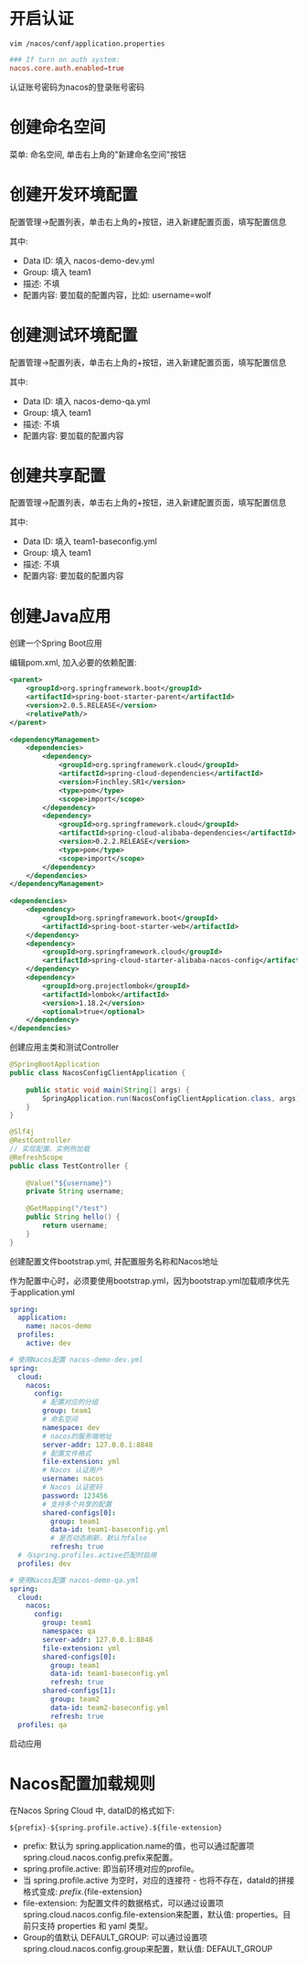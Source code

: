 # 开启认证

```
vim /nacos/conf/application.properties
```

```conf
### If turn on auth system:
nacos.core.auth.enabled=true
```

认证账号密码为nacos的登录账号密码

# 创建命名空间

菜单: 命名空间, 单击右上角的"新建命名空间"按钮

# 创建开发环境配置

配置管理->配置列表，单击右上角的+按钮，进入新建配置页面，填写配置信息

其中:
- Data ID: 填入 nacos-demo-dev.yml
- Group: 填入 team1
- 描述: 不填
- 配置内容: 要加载的配置内容，比如: username=wolf

# 创建测试环境配置

配置管理->配置列表，单击右上角的+按钮，进入新建配置页面，填写配置信息

其中:
- Data ID: 填入 nacos-demo-qa.yml
- Group: 填入 team1
- 描述: 不填
- 配置内容: 要加载的配置内容

# 创建共享配置

配置管理->配置列表，单击右上角的+按钮，进入新建配置页面，填写配置信息

其中:
- Data ID: 填入 team1-baseconfig.yml
- Group: 填入 team1
- 描述: 不填
- 配置内容: 要加载的配置内容

# 创建Java应用

创建一个Spring Boot应用

编辑pom.xml, 加入必要的依赖配置: 
```xml
<parent>
    <groupId>org.springframework.boot</groupId>
    <artifactId>spring-boot-starter-parent</artifactId>
    <version>2.0.5.RELEASE</version>
    <relativePath/>
</parent>
 
<dependencyManagement>
    <dependencies>
        <dependency>
            <groupId>org.springframework.cloud</groupId>
            <artifactId>spring-cloud-dependencies</artifactId>
            <version>Finchley.SR1</version>
            <type>pom</type>
            <scope>import</scope>
        </dependency>
        <dependency>
            <groupId>org.springframework.cloud</groupId>
            <artifactId>spring-cloud-alibaba-dependencies</artifactId>
            <version>0.2.2.RELEASE</version>
            <type>pom</type>
            <scope>import</scope>
        </dependency>
    </dependencies>
</dependencyManagement>
 
<dependencies>
    <dependency>
        <groupId>org.springframework.boot</groupId>
        <artifactId>spring-boot-starter-web</artifactId>
    </dependency>
    <dependency>
        <groupId>org.springframework.cloud</groupId>
        <artifactId>spring-cloud-starter-alibaba-nacos-config</artifactId>
    </dependency>
    <dependency>
        <groupId>org.projectlombok</groupId>
        <artifactId>lombok</artifactId>
        <version>1.18.2</version>
        <optional>true</optional>
    </dependency>
</dependencies>
```

创建应用主类和测试Controller

```java
@SpringBootApplication
public class NacosConfigClientApplication {
 
    public static void main(String[] args) {
        SpringApplication.run(NacosConfigClientApplication.class, args);
    }
}
```

```java
@Slf4j
@RestController
// 实现配置、实例热加载
@RefreshScope
public class TestController {
 
    @Value("${username}")
    private String username;
 
    @GetMapping("/test")
    public String hello() {
        return username;
    }
}
```

创建配置文件bootstrap.yml, 并配置服务名称和Nacos地址

作为配置中心时，必须要使用bootstrap.yml，因为bootstrap.yml加载顺序优先于application.yml

```yml
spring:
  application:
    name: nacos-demo
  profiles:
    active: dev

# 使用Nacos配置 nacos-demo-dev.yml
spring:
  cloud:
    nacos:
      config:
        # 配置对应的分组
        group: team1
        # 命名空间
        namespace: dev
        # nacos的服务端地址
        server-addr: 127.0.0.1:8848
        # 配置文件格式
        file-extension: yml
        # Nacos 认证用户
        username: nacos
        # Nacos 认证密码
        password: 123456
        # 支持多个共享的配置
        shared-configs[0]:
          group: team1
          data-id: team1-baseconfig.yml
          # 是否动态刷新，默认为false
          refresh: true
  # 与spring.profiles.active匹配时启用
  profiles: dev

# 使用Nacos配置 nacos-demo-qa.yml
spring:
  cloud:
    nacos:
      config:
        group: team1
        namespace: qa
        server-addr: 127.0.0.1:8848
        file-extension: yml
        shared-configs[0]:
          group: team1
          data-id: team1-baseconfig.yml
          refresh: true
        shared-configs[1]:
          group: team2
          data-id: team2-baseconfig.yml
          refresh: true
  profiles: qa
```

启动应用

# Nacos配置加载规则

在Nacos Spring Cloud 中, dataID的格式如下: 
```
${prefix}-${spring.profile.active}.${file-extension}
```

- prefix: 默认为 spring.application.name的值，也可以通过配置项 spring.cloud.nacos.config.prefix来配置。
- spring.profile.active: 即当前环境对应的profile。
- 当 spring.profile.active 为空时，对应的连接符 - 也将不存在，dataId的拼接格式变成: ${prefix}.${file-extension}
- file-extension:  为配置文件的数据格式，可以通过设置项spring.cloud.nacos.config.file-extension来配置，默认值: properties。目前只支持 properties 和 yaml 类型。
- Group的值默认 DEFAULT_GROUP: 可以通过设置项 spring.cloud.nacos.config.group来配置，默认值:  DEFAULT_GROUP
